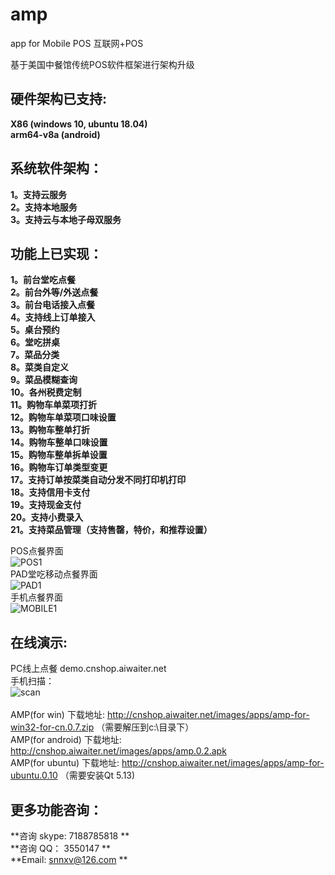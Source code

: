 # amp
app for Mobile POS 互联网+POS

基于美国中餐馆传统POS软件框架进行架构升级

## 硬件架构已支持: 
**X86 (windows 10, ubuntu 18.04)**<br/>
**arm64-v8a (android)**<br/>

## 系统软件架构：
**1。支持云服务**<br/>
**2。支持本地服务**<br/>
**3。支持云与本地子母双服务**<br/>

## 功能上已实现：
**1。前台堂吃点餐**<br/>
**2。前台外等/外送点餐**<br/>
**3。前台电话接入点餐**<br/>
**4。支持线上订单接入**<br/>
**5。桌台预约**<br/>
**6。堂吃拼桌**<br/>
**7。菜品分类**<br/>
**8。菜类自定义**<br/>
**9。菜品模糊查询**<br/>
**10。各州税费定制**<br/>
**11。购物车单菜项打折**<br/>
**12。购物车单菜项口味设置**<br/>
**13。购物车整单打折**<br/>
**14。购物车整单口味设置**<br/>
**15。购物车整单拆单设置**<br/>
**16。购物车订单类型变更**<br/>
**17。支持订单按菜类自动分发不同打印机打印**<br/>
**18。支持信用卡支付**<br/>
**19。支持现金支付**<br/>
**20。支持小费录入**<br/>
**21。支持菜品管理（支持售罄，特价，和推荐设置）**<br/>

POS点餐界面 <br/>![POS1](http://cnshop.aiwaiter.net/images/pos-1.png)<br/>
PAD堂吃移动点餐界面 <br/> ![PAD1](http://cnshop.aiwaiter.net/images/pad-1.png)<br/>
手机点餐界面 <br/> ![MOBILE1](http://cnshop.aiwaiter.net/images/mobile-1.png) <br/>

## 在线演示:<br/>
PC线上点餐  demo.cnshop.aiwaiter.net<br/>
手机扫描：<br/> ![scan](http://cnshop.aiwaiter.net/images/demo-qrcode.png)<br/>
<br/>
AMP(for win) 下载地址: http://cnshop.aiwaiter.net/images/apps/amp-for-win32-for-cn.0.7.zip （需要解压到c:\目录下）<br/>
AMP(for android) 下载地址: http://cnshop.aiwaiter.net/images/apps/amp.0.2.apk<br/>
AMP(for ubuntu) 下载地址: http://cnshop.aiwaiter.net/images/apps/amp-for-ubuntu.0.10 （需要安装Qt 5.13)<br/>

## 更多功能咨询：<br/>
**咨询 skype: 7188785818 **<br/>
**咨询 QQ： 3550147 **<br/>
**Email: snnxv@126.com **<br/>



